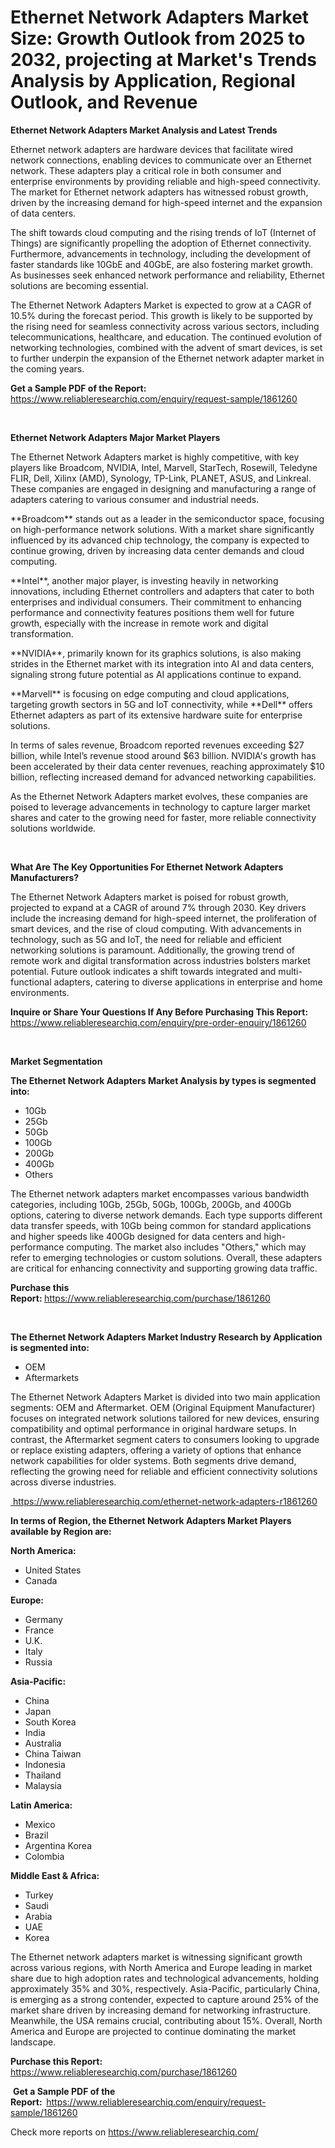 <p><h1>Ethernet Network Adapters Market Size: Growth Outlook from 2025 to 2032, projecting at Market's Trends Analysis by Application, Regional Outlook, and Revenue</h1></p><p><strong>Ethernet Network Adapters Market Analysis and Latest Trends</strong></p>
<p><p>Ethernet network adapters are hardware devices that facilitate wired network connections, enabling devices to communicate over an Ethernet network. These adapters play a critical role in both consumer and enterprise environments by providing reliable and high-speed connectivity. The market for Ethernet network adapters has witnessed robust growth, driven by the increasing demand for high-speed internet and the expansion of data centers. </p><p>The shift towards cloud computing and the rising trends of IoT (Internet of Things) are significantly propelling the adoption of Ethernet connectivity. Furthermore, advancements in technology, including the development of faster standards like 10GbE and 40GbE, are also fostering market growth. As businesses seek enhanced network performance and reliability, Ethernet solutions are becoming essential.</p><p>The Ethernet Network Adapters Market is expected to grow at a CAGR of 10.5% during the forecast period. This growth is likely to be supported by the rising need for seamless connectivity across various sectors, including telecommunications, healthcare, and education. The continued evolution of networking technologies, combined with the advent of smart devices, is set to further underpin the expansion of the Ethernet network adapter market in the coming years.</p></p>
<p><strong>Get a Sample PDF of the Report:&nbsp;</strong> <a href="https://www.reliableresearchiq.com/enquiry/request-sample/1861260?utm_campaign=2457&utm_medium=2&utm_source=Github&utm_content=ia&utm_term=11022025&utm_id=ethernet-network-adapters">https://www.reliableresearchiq.com/enquiry/request-sample/1861260</a></p>
<p>&nbsp;</p>
<p><strong>Ethernet Network Adapters Major Market Players</strong></p>
<p><p>The Ethernet Network Adapters market is highly competitive, with key players like Broadcom, NVIDIA, Intel, Marvell, StarTech, Rosewill, Teledyne FLIR, Dell, Xilinx (AMD), Synology, TP-Link, PLANET, ASUS, and Linkreal. These companies are engaged in designing and manufacturing a range of adapters catering to various consumer and industrial needs.</p><p>**Broadcom** stands out as a leader in the semiconductor space, focusing on high-performance network solutions. With a market share significantly influenced by its advanced chip technology, the company is expected to continue growing, driven by increasing data center demands and cloud computing. </p><p>**Intel**, another major player, is investing heavily in networking innovations, including Ethernet controllers and adapters that cater to both enterprises and individual consumers. Their commitment to enhancing performance and connectivity features positions them well for future growth, especially with the increase in remote work and digital transformation.</p><p>**NVIDIA**, primarily known for its graphics solutions, is also making strides in the Ethernet market with its integration into AI and data centers, signaling strong future potential as AI applications continue to expand.</p><p>**Marvell** is focusing on edge computing and cloud applications, targeting growth sectors in 5G and IoT connectivity, while **Dell** offers Ethernet adapters as part of its extensive hardware suite for enterprise solutions.</p><p>In terms of sales revenue, Broadcom reported revenues exceeding $27 billion, while Intel’s revenue stood around $63 billion. NVIDIA's growth has been accelerated by their data center revenues, reaching approximately $10 billion, reflecting increased demand for advanced networking capabilities.</p><p>As the Ethernet Network Adapters market evolves, these companies are poised to leverage advancements in technology to capture larger market shares and cater to the growing need for faster, more reliable connectivity solutions worldwide.</p></p>
<p>&nbsp;</p>
<p><strong>What Are The Key Opportunities For Ethernet Network Adapters Manufacturers?</strong></p>
<p><p>The Ethernet Network Adapters market is poised for robust growth, projected to expand at a CAGR of around 7% through 2030. Key drivers include the increasing demand for high-speed internet, the proliferation of smart devices, and the rise of cloud computing. With advancements in technology, such as 5G and IoT, the need for reliable and efficient networking solutions is paramount. Additionally, the growing trend of remote work and digital transformation across industries bolsters market potential. Future outlook indicates a shift towards integrated and multi-functional adapters, catering to diverse applications in enterprise and home environments.</p></p>
<p><strong>Inquire or Share Your Questions If Any Before Purchasing This Report:</strong> <a href="https://www.reliableresearchiq.com/enquiry/pre-order-enquiry/1861260?utm_campaign=2457&utm_medium=2&utm_source=Github&utm_content=ia&utm_term=11022025&utm_id=ethernet-network-adapters">https://www.reliableresearchiq.com/enquiry/pre-order-enquiry/1861260</a></p>
<p>&nbsp;</p>
<p><strong>Market Segmentation</strong></p>
<p><strong>The Ethernet Network Adapters Market Analysis by types is segmented into:</strong></p>
<p><ul><li>10Gb</li><li>25Gb</li><li>50Gb</li><li>100Gb</li><li>200Gb</li><li>400Gb</li><li>Others</li></ul></p>
<p><p>The Ethernet network adapters market encompasses various bandwidth categories, including 10Gb, 25Gb, 50Gb, 100Gb, 200Gb, and 400Gb options, catering to diverse network demands. Each type supports different data transfer speeds, with 10Gb being common for standard applications and higher speeds like 400Gb designed for data centers and high-performance computing. The market also includes "Others," which may refer to emerging technologies or custom solutions. Overall, these adapters are critical for enhancing connectivity and supporting growing data traffic.</p></p>
<p><strong>Purchase this Report:&nbsp;</strong><a href="https://www.reliableresearchiq.com/purchase/1861260?utm_campaign=2457&utm_medium=2&utm_source=Github&utm_content=ia&utm_term=11022025&utm_id=ethernet-network-adapters">https://www.reliableresearchiq.com/purchase/1861260</a></p>
<p>&nbsp;</p>
<p><strong>The Ethernet Network Adapters Market Industry Research by Application is segmented into:</strong></p>
<p><ul><li>OEM</li><li>Aftermarkets</li></ul></p>
<p><p>The Ethernet Network Adapters Market is divided into two main application segments: OEM and Aftermarket. OEM (Original Equipment Manufacturer) focuses on integrated network solutions tailored for new devices, ensuring compatibility and optimal performance in original hardware setups. In contrast, the Aftermarket segment caters to consumers looking to upgrade or replace existing adapters, offering a variety of options that enhance network capabilities for older systems. Both segments drive demand, reflecting the growing need for reliable and efficient connectivity solutions across diverse industries.</p></p>
<p><a href="https://www.reliableresearchiq.com/ethernet-network-adapters-r1861260?utm_campaign=2457&utm_medium=2&utm_source=Github&utm_content=ia&utm_term=11022025&utm_id=ethernet-network-adapters">&nbsp;https://www.reliableresearchiq.com/ethernet-network-adapters-r1861260</a></p>
<p><strong>In terms of Region, the Ethernet Network Adapters Market Players available by Region are:</strong></p>
<p>
    <p> <strong> North America: </strong>
        <ul>
            <li>United States</li>
            <li>Canada</li>
        </ul>
        </p> 
    <p> <strong> Europe: </strong>
        <ul>
            <li>Germany</li>
            <li>France</li>
            <li>U.K.</li>
            <li>Italy</li>
            <li>Russia</li>
        </ul>
        </p> 
    <p> <strong> Asia-Pacific: </strong>
        <ul>
            <li>China</li>
            <li>Japan</li>
            <li>South Korea</li>
            <li>India</li>
            <li>Australia</li>
            <li>China Taiwan</li>
            <li>Indonesia</li>
            <li>Thailand</li>
            <li>Malaysia</li>
        </ul>
        </p> 
    <p> <strong> Latin America: </strong>
        <ul>
            <li>Mexico</li>
            <li>Brazil</li>
            <li>Argentina Korea</li>
            <li>Colombia</li>
        </ul>
        </p> 
    <p> <strong> Middle East & Africa: </strong>
        <ul>
            <li>Turkey</li>
            <li>Saudi</li>
            <li>Arabia</li>
            <li>UAE</li>
            <li>Korea</li>
        </ul>
    </p>
    </p>
<p><p>The Ethernet network adapters market is witnessing significant growth across various regions, with North America and Europe leading in market share due to high adoption rates and technological advancements, holding approximately 35% and 30%, respectively. Asia-Pacific, particularly China, is emerging as a strong contender, expected to capture around 25% of the market share driven by increasing demand for networking infrastructure. Meanwhile, the USA remains crucial, contributing about 15%. Overall, North America and Europe are projected to continue dominating the market landscape.</p></p>
<p><strong>Purchase this Report: </strong><a href="https://www.reliableresearchiq.com/purchase/1861260?utm_campaign=2457&utm_medium=2&utm_source=Github&utm_content=ia&utm_term=11022025&utm_id=ethernet-network-adapters">https://www.reliableresearchiq.com/purchase/1861260</a></p>
<p>&nbsp;<strong>Get a Sample PDF of the Report:&nbsp;&nbsp;</strong><a href="https://www.reliableresearchiq.com/enquiry/request-sample/1861260?utm_campaign=2457&utm_medium=2&utm_source=Github&utm_content=ia&utm_term=11022025&utm_id=ethernet-network-adapters">https://www.reliableresearchiq.com/enquiry/request-sample/1861260</a></p>
<p><strong></strong></p>
<p>Check more reports on <a href="https://www.reliableresearchiq.com/?utm_campaign=2457&utm_medium=2&utm_source=Github&utm_content=ia&utm_term=11022025&utm_id=ethernet-network-adapters">https://www.reliableresearchiq.com/</a></p>